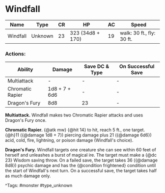 # Windfall

| Name | Type | CR | HP | AC | Speed |
|------|------|----|----|----|-------|
| Windfall | Unknown | 23 | 323 (34d8 + 170) | 19 | walk: 30 ft., fly: 30 ft. |

### Actions:

| Ability | Damage | Save DC & Type | On Successful Save |
|---------|--------|----------------|--------------------|
| Multiattack | - | - | - |
| Chromatic Rapier | 1d8 + 7 + 6d6 | - | - |
| Dragon's Fury | 8d8 | 23 | - |


**Multiattack.** Windfall makes two Chromatic Rapier attacks and uses Dragon's Fury once.

**Chromatic Rapier.** {@atk mw} {@hit 14} to hit, reach 5 ft., one target. {@h}11 ({@damage 1d8 + 7}) piercing damage plus 21 ({@damage 6d6}) acid, cold, fire, lightning, or poison damage (Windfall's choice).

**Dragon's Fury.** Windfall targets one creature she can see within 60 feet of herself and unleashes a burst of magical ire. The target must make a {@dc 23} Wisdom saving throw. On a failed save, the target takes 36 ({@damage 8d8}) psychic damage and has the {@condition frightened} condition until the start of Windfall's next turn. On a successful save, the target takes half as much damage only.

^Tags: #monster #type_unknown